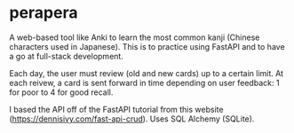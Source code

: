 # perapera
A web-based tool like Anki to learn the most common kanji (Chinese characters used in Japanese). This is to practice using FastAPI and to have a go at full-stack development.

Each day, the user must review (old and new cards) up to a certain limit. At each reivew, a card is sent forward in time depending on user feedback: 1 for poor to 4 for good recall.

I based the API off of the FastAPI tutorial from this website (https://dennisivy.com/fast-api-crud). Uses SQL Alchemy (SQLite).

<!-- 
- ReactJS used to create app `npx create-react-app perapera`
- Boostrap (CSS/Javascript framework/library)
- Start application from package.json with `npm start` from `frontend/perapera`
- Use Axios as API connection library to connect React application to FastAPI application `npm install axios`

App.js is the main file we work on

- Explain what FastAPI
- Explain what React is 
- Explain what Boostrap-React is


127.0.0.1 == localhost
FastAPI works on port 8000 (of local machine)
React is on 3000 (of local machine) -->
